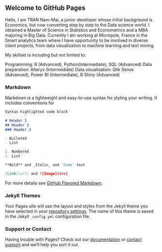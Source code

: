 ## Welcome to GitHub Pages

Hello, I am TRAN Nam-Mai, a junior developer whose initial background is Economics, but now converting step by step to the Data science world. I obtained a Master of Science in Statistics and Econometrics and a MBA majoring in Big Data. Currently I am working at Micropole, France in the Smart analytics team where I have opportunity to be involved in diverse client projects, from data visualization to machine learning and text mining.

My skillset is including but not limited to: 

Programming: R (Advanced), Python(Intermediate), SQL (Advanced)
Data preparation: Alteryx (Intermediate)
Data visualisation: Qlik Sense (Advanced), Power BI (Intermediate), R Shiny (Advanced)

### Markdown

Markdown is a lightweight and easy-to-use syntax for styling your writing. It includes conventions for

```markdown
Syntax highlighted code block

# Header 1
## Header 2
### Header 3

- Bulleted
- List

1. Numbered
2. List

**Bold** and _Italic_ and `Code` text

[Link](url) and ![Image](src)
```

For more details see [GitHub Flavored Markdown](https://guides.github.com/features/mastering-markdown/).

### Jekyll Themes

Your Pages site will use the layout and styles from the Jekyll theme you have selected in your [repository settings](https://github.com/trannammai/trannammai.github.io/settings). The name of this theme is saved in the Jekyll `_config.yml` configuration file.

### Support or Contact

Having trouble with Pages? Check out our [documentation](https://help.github.com/categories/github-pages-basics/) or [contact support](https://github.com/contact) and we’ll help you sort it out.
